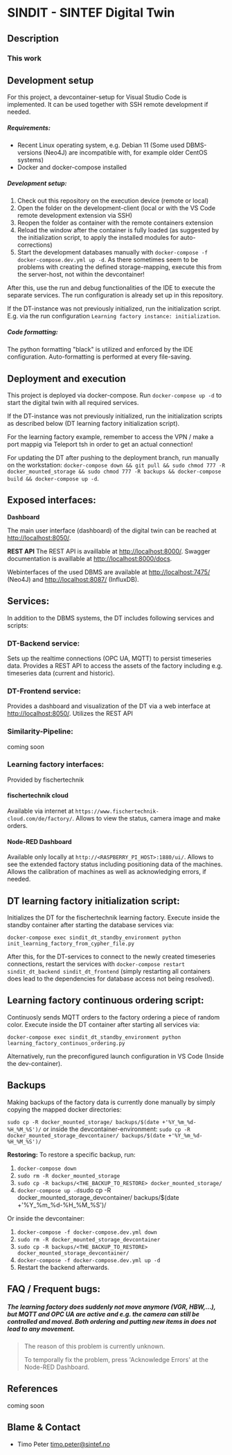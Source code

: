 # SINDIT - SINTEF Digital Twin

## Description

### This work

## Development setup
For this project, a devcontainer-setup for Visual Studio Code is implemented. It can be used together with SSH remote development if needed.

##### Requirements:
- Recent Linux operating system, e.g. Debian 11 (Some used DBMS-versions (Neo4J) are incompatible with, for example older CentOS systems)
- Docker and docker-compose installed

##### Development setup:
1. Check out this repository on the execution device (remote or local)
2. Open the folder on the development-client (local or with the VS Code remote development extension via SSH)
3. Reopen the folder as container with the remote containers extension
4. Reload the window after the container is fully loaded (as suggested by the initialization script, to apply the installed modules for auto-corrections)
5. Start the development databases manually with `docker-compose -f docker-compose.dev.yml up -d`. As there sometimes seem to be problems with creating the defined storage-mapping, execute this from the server-host, not within the devcontainer!

After this, use the run and debug functionalities of the IDE to execute the separate services. The run configuration is already set up in this repository.

If the DT-instance was not previously initialized, run the initialization script. E.g. via the run configuration `Learning factory instance: initialization`.

##### Code formatting:
The python formatting "black" is utilized and enforced by the IDE configuration. Auto-formatting is performed at every file-saving.

## Deployment and execution
This project is deployed via docker-compose. Run `docker-compose up -d` to start the digital twin with all required services.

If the DT-instance was not previously initialized, run the initialization scripts as described below (DT learning factory initialization script).

For the learning factory example, remember to access the VPN / make a port mappig via Teleport tsh in order to get an actual connection!

 

For updating the DT after pushing to the deployment branch, run manually on the workstation: `docker-compose down && git pull && sudo chmod 777 -R docker_mounted_storage && sudo chmod 777 -R backups && docker-compose build && docker-compose up -d`.

## Exposed interfaces:

**Dashboard**

The main user interface (dashboard) of the digital twin can be reached at [http://localhost:8050/](http://localhost:8050/). 

**REST API**
The REST API is availlable at [http://localhost:8000/](http://localhost:8000/). 
Swagger documentation is availlable at [http://localhost:8000/docs](http://localhost:8000/docs). 
 
Webinterfaces of the used DBMS are available at  [http://localhost:7475/](http://localhost:7475/) (Neo4J) and  [http://localhost:8087/](http://localhost:8087/) (InfluxDB).

## Services:

In addition to the DBMS systems, the DT includes following services and scripts:

### DT-Backend service:

Sets up the realtime connections (OPC UA, MQTT) to persist timeseries data. Provides a REST API to access the assets of the factory including e.g. timeseries data (current and historic).

### DT-Frontend service:

Provides a dashboard and visualization of the DT via a web interface at [http://localhost:8050/](http://localhost:8050/). Utilizes the REST API

### Similarity-Pipeline:

coming soon

### Learning factory interfaces:
Provided by fischertechnik

#### fischertechnik cloud
Available via internet at `https://www.fischertechnik-cloud.com/de/factory/`. Allows to view the status, camera image and make orders.

#### Node-RED Dashboard
Available only locally at `http://<RASPBERRY_PI_HOST>:1880/ui/`. Allows to see the extended factory status including positioning data of the machines. Allows the calibration of machines as well as acknowledging errors, if needed.

## DT learning factory initialization script:

Initializes the DT for the fischertechnik learning factory. Execute inside the standby container after starting the database services via: 

`docker-compose exec sindit_dt_standby_environment python init_learning_factory_from_cypher_file.py`

After this, for the DT-services to connect to the newly created timeseries connections, restart the services with `docker-compose restart sindit_dt_backend sindit_dt_frontend` (simply restarting all containers does lead to the dependencies for database access not being resolved).

## Learning factory continuous ordering script:

Continuosly sends MQTT orders to the factory ordering a piece of random color. Execute inside the DT container after starting all services via: 

`docker-compose exec sindit_dt_standby_environment python learning_factory_continuos_ordering.py`

Alternatively, run the preconfigured launch configuration in VS Code (Inside the dev-container).

## Backups
Making backups of the factory data is currently done manually by simply copying the mapped docker directories:

`sudo cp -R docker_mounted_storage/ backups/$(date +'%Y_%m_%d-%H_%M_%S')/` or inside the devcontainer-environment: `sudo cp -R docker_mounted_storage_devcontainer/ backups/$(date +'%Y_%m_%d-%H_%M_%S')/`

**Restoring:**
To restore a specific backup, run:
1. `docker-compose down`
2. `sudo rm -R docker_mounted_storage`
3. `sudo cp -R backups/<THE_BACKUP_TO_RESTORE> docker_mounted_storage/`
4. `docker-compose up -d`sudo cp -R docker_mounted_storage_devcontainer/ backups/$(date +'%Y_%m_%d-%H_%M_%S')/

Or inside the devcontainer:
1. `docker-compose -f docker-compose.dev.yml down`
2. `sudo rm -R docker_mounted_storage_devcontainer`
3. `sudo cp -R backups/<THE_BACKUP_TO_RESTORE> docker_mounted_storage_devcontainer/`
4. `docker-compose -f docker-compose.dev.yml up -d`
5. Restart the backend afterwards.

## FAQ / Frequent bugs:

##### The learning factory does suddenly not move anymore (VGR, HBW,...), but MQTT and OPC UA are active and e.g. the camera can still be controlled and moved. Both ordering and putting new items in does not lead to any movement.
> The reason of this problem is currently unknown.
> 
> To temporally fix the problem, press 'Acknowledge Errors' at the Node-RED Dashboard.

## References

coming soon

## Blame & Contact

- Timo Peter [<timo.peter@sintef.no>](mailto:timo.peter@sintef.no)
